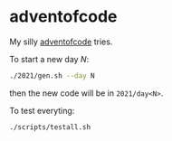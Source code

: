 # adventofcode

My silly [adventofcode](https://adventofcode.com/) tries.

To start a new day *N*:

```bash
./2021/gen.sh --day N
```

then the new code will be in `2021/day<N>`.

To test everyting:

```bash
./scripts/testall.sh
```